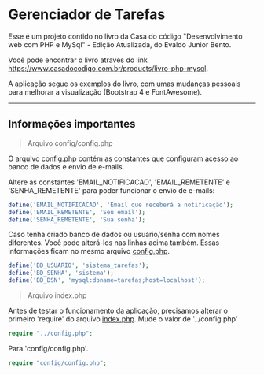 # Gerenciador de Tarefas

Esse é um projeto contido no livro da Casa do código "Desenvolvimento web com PHP e MySql" - Edição Atualizada, do Evaldo Junior Bento.

Você pode encontrar o livro através do link https://www.casadocodigo.com.br/products/livro-php-mysql.

A aplicação segue os exemplos do livro, com umas mudanças pessoais para melhorar a visualização (Bootstrap 4 e FontAwesome).

----------------------------------------------------------------------

## Informações importantes

> Arquivo config/config.php

O arquivo [config.php](config/config.php) contém as constantes que configuram acesso ao banco de dados e envio de e-mails.

Altere as constantes 'EMAIL_NOTIFICACAO', 'EMAIL_REMETENTE' e 'SENHA_REMETENTE' para poder funcionar o envio de e-mails:

```php
define('EMAIL_NOTIFICACAO', 'Email que receberá a notificação');
define('EMAIL_REMETENTE', 'Seu email');
define('SENHA_REMETENTE', 'Sua senha');
```

Caso tenha criado banco de dados ou usuário/senha com nomes diferentes. Você pode alterá-los nas linhas acima também.
Essas informações ficam no mesmo arquivo [config.php](config/config.php).

```php
define('BD_USUARIO', 'sistema_tarefas');
define('BD_SENHA', 'sistema');
define('BD_DSN', 'mysql:dbname=tarefas;host=localhost');
```

> Arquivo index.php

Antes de testar o funcionamento da aplicação, precisamos alterar o primeiro 'require' do arquivo [index.php](index.php). Mude o valor de '../config.php' 

```php
require "../config.php";
```

Para 'config/config.php'.

```php
require "config/config.php";
```